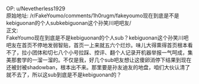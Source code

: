 
OP: u/Nevetherless1929  
原始地址: /r/FakeYoumo/comments/1h0rugm/fakeyoumo现在到底是不是kebiguonan的个人subkebiguonan这个孙笑川吧吧友/  
正文:  
FakeYoumo现在到底是不是kebiguonan的个人sub？kebiguonan这个孙笑川吧吧友在首页不停地发弱智贴，首页一上来就五六个烂炒。味儿大得熏得首页根本看不了，拉小团体和切七八个小号拉踩、控评、翻个人记录开机器举报一气呵成，集美那套学的一溜一溜的。不仅是我，好几个sub吧友想让这傻卵消停下结果到现在还被封被shadowban，根本出不来。那里要是孙友迪友的地盘，咱们大伙认清了就不去了，所以这sub到底是不是kebiguonan的？   

